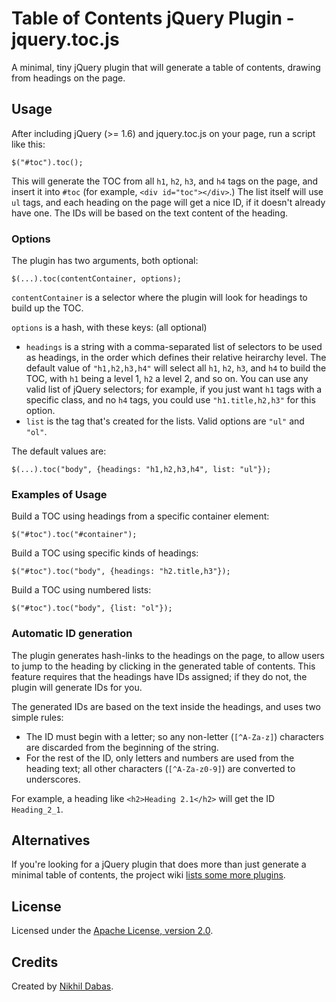 # Table of Contents jQuery Plugin - jquery.toc.js

A minimal, tiny jQuery plugin that will generate a table of contents, drawing from headings on the
page.

## Usage

After including jQuery (>= 1.6) and jquery.toc.js on your page, run a script like this:

    $("#toc").toc();

This will generate the TOC from all `h1`, `h2`, `h3`, and `h4` tags on the page, and insert it into
`#toc` (for example, `<div id="toc"></div>`.) The list itself will use `ul` tags, and each heading
on the page will get a nice ID, if it doesn't already have one. The IDs will be based on the text
content of the heading.

### Options

The plugin has two arguments, both optional:

    $(...).toc(contentContainer, options);

`contentContainer` is a selector where the plugin will look for headings to build up the TOC.

`options` is a hash, with these keys: (all optional)

* `headings` is a string with a comma-separated list of selectors to be used as headings, in the
  order which defines their relative heirarchy level. The default value of `"h1,h2,h3,h4"` will
  select all `h1`, `h2`, `h3`, and `h4` to build the TOC, with `h1` being a level 1, `h2` a level 2,
  and so on. You can use any valid list of jQuery selectors; for example, if you just want `h1` tags
  with a specific class, and no `h4` tags, you could use `"h1.title,h2,h3"` for this option.
* `list` is the tag that's created for the lists. Valid options are `"ul"` and `"ol"`.

The default values are:

    $(...).toc("body", {headings: "h1,h2,h3,h4", list: "ul"});

### Examples of Usage

Build a TOC using headings from a specific container element:

    $("#toc").toc("#container");

Build a TOC using specific kinds of headings:

    $("#toc").toc("body", {headings: "h2.title,h3"});

Build a TOC using numbered lists:

    $("#toc").toc("body", {list: "ol"});

### Automatic ID generation

The plugin generates hash-links to the headings on the page, to allow users to jump to the heading
by clicking in the generated table of contents. This feature requires that the headings have IDs
assigned; if they do not, the plugin will generate IDs for you.

The generated IDs are based on the text inside the headings, and uses two simple rules:

* The ID must begin with a letter; so any non-letter (`[^A-Za-z]`) characters are discarded from the
  beginning of the string.
* For the rest of the ID, only letters and numbers are used from the heading text; all other
  characters (`[^A-Za-z0-9]`) are converted to underscores.

For example, a heading like `<h2>Heading 2.1</h2>` will get the ID `Heading_2_1`.

## Alternatives

If you're looking for a jQuery plugin that does more than just generate a minimal table of contents,
the project wiki [lists some more plugins](https://github.com/ndabas/toc/wiki/Alternatives).

## License

Licensed under the [Apache License, version 2.0](http://www.apache.org/licenses/LICENSE-2.0).

## Credits

Created by [Nikhil Dabas](http://www.nikhildabas.com/).